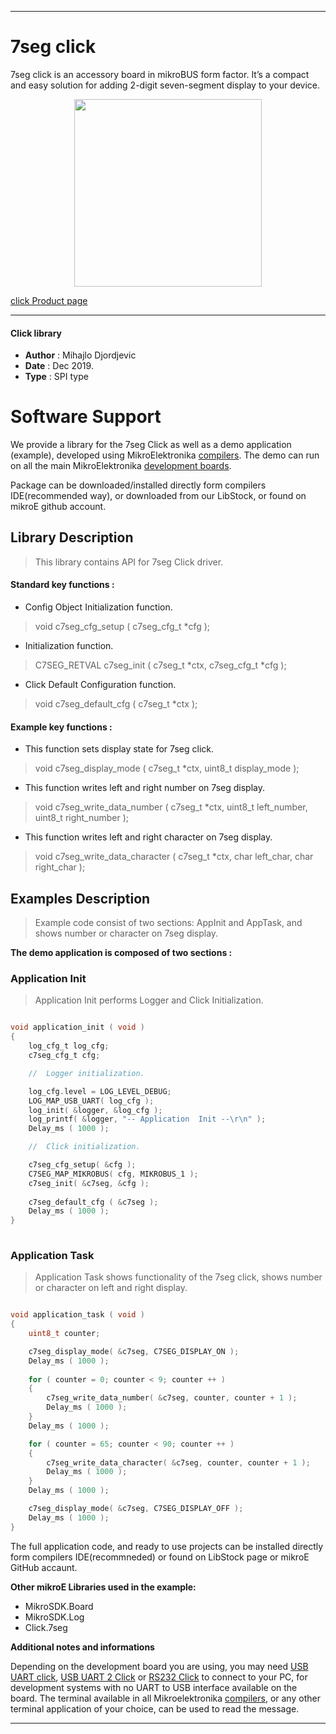 

---
# 7seg click

7seg click is an accessory board in mikroBUS form factor. 
It’s a compact and easy solution for adding 2-digit seven-segment display to your device.

<p align="center">
  <img src="https://download.mikroe.com/images/click_for_ide/7seg_click.png" height=300px>
</p>

[click Product page](https://www.mikroe.com/7seg-click)

---


#### Click library 

- **Author**        : Mihajlo Djordjevic
- **Date**          : Dec 2019.
- **Type**          : SPI type


# Software Support

We provide a library for the 7seg Click 
as well as a demo application (example), developed using MikroElektronika 
[compilers](https://shop.mikroe.com/compilers). 
The demo can run on all the main MikroElektronika [development boards](https://shop.mikroe.com/development-boards).

Package can be downloaded/installed directly form compilers IDE(recommended way), or downloaded from our LibStock, or found on mikroE github account. 

## Library Description

> This library contains API for 7seg Click driver.

#### Standard key functions :

- Config Object Initialization function.
> void c7seg_cfg_setup ( c7seg_cfg_t *cfg ); 
 
- Initialization function.
> C7SEG_RETVAL c7seg_init ( c7seg_t *ctx, c7seg_cfg_t *cfg );

- Click Default Configuration function.
> void c7seg_default_cfg ( c7seg_t *ctx );

#### Example key functions :

- This function sets display state for 7seg click.
> void c7seg_display_mode ( c7seg_t *ctx, uint8_t display_mode );
 
- This function writes left and right number on 7seg display.
> void c7seg_write_data_number ( c7seg_t *ctx, uint8_t left_number, uint8_t right_number );

- This function writes left and right character on 7seg display.
> void c7seg_write_data_character ( c7seg_t *ctx, char left_char, char right_char );

## Examples Description

> 
> Example code consist of two sections: AppInit and AppTask,
> and shows number or character on 7seg display.
> 

**The demo application is composed of two sections :**

### Application Init 

>
> Application Init performs Logger and Click Initialization.
> 

```c

void application_init ( void )
{
    log_cfg_t log_cfg;
    c7seg_cfg_t cfg;

    //  Logger initialization.

    log_cfg.level = LOG_LEVEL_DEBUG;
    LOG_MAP_USB_UART( log_cfg );
    log_init( &logger, &log_cfg );
    log_printf( &logger, "-- Application  Init --\r\n" );
    Delay_ms ( 1000 );

    //  Click initialization.

    c7seg_cfg_setup( &cfg );
    C7SEG_MAP_MIKROBUS( cfg, MIKROBUS_1 );
    c7seg_init( &c7seg, &cfg );
    
    c7seg_default_cfg ( &c7seg );
    Delay_ms ( 1000 );
}
  
```

### Application Task

>
> Application Task shows functionality of the 7seg click,
> shows number or character on left and right display.
> 

```c

void application_task ( void )
{
    uint8_t counter;

    c7seg_display_mode( &c7seg, C7SEG_DISPLAY_ON );
    Delay_ms ( 1000 );
    
    for ( counter = 0; counter < 9; counter ++ )
    {
        c7seg_write_data_number( &c7seg, counter, counter + 1 );
        Delay_ms ( 1000 );
    }
    Delay_ms ( 1000 );

    for ( counter = 65; counter < 90; counter ++ )
    {
        c7seg_write_data_character( &c7seg, counter, counter + 1 );
        Delay_ms ( 1000 );
    }
    Delay_ms ( 1000 );

    c7seg_display_mode( &c7seg, C7SEG_DISPLAY_OFF );
    Delay_ms ( 1000 );
} 

```

The full application code, and ready to use projects can be  installed directly form compilers IDE(recommneded) or found on LibStock page or mikroE GitHub accaunt.

**Other mikroE Libraries used in the example:** 

- MikroSDK.Board
- MikroSDK.Log
- Click.7seg

**Additional notes and informations**

Depending on the development board you are using, you may need 
[USB UART click](https://shop.mikroe.com/usb-uart-click), 
[USB UART 2 Click](https://shop.mikroe.com/usb-uart-2-click) or 
[RS232 Click](https://shop.mikroe.com/rs232-click) to connect to your PC, for 
development systems with no UART to USB interface available on the board. The 
terminal available in all Mikroelektronika 
[compilers](https://shop.mikroe.com/compilers), or any other terminal application 
of your choice, can be used to read the message.



---
